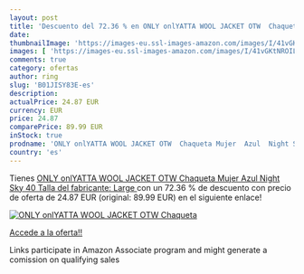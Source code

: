 ```yaml
---
layout: post
title: 'Descuento del 72.36 % en ONLY onlYATTA WOOL JACKET OTW  Chaqueta '
date: 
thumbnailImage: 'https://images-eu.ssl-images-amazon.com/images/I/41vGKtNROIL._SL200_.jpg'
images: [ 'https://images-eu.ssl-images-amazon.com/images/I/41vGKtNROIL._SL200_.jpg' ]
comments: true
category: ofertas
author: ring
slug: 'B01JISY83E-es'
description:
actualPrice: 24.87 EUR
currency: EUR
price: 24.87
comparePrice: 89.99 EUR
inStock: true
prodname: 'ONLY onlYATTA WOOL JACKET OTW  Chaqueta Mujer  Azul  Night Sky   40  Talla del fabricante: Large '
country: 'es'
---
```


Tienes [ONLY onlYATTA WOOL JACKET OTW  Chaqueta Mujer  Azul  Night Sky   40  Talla del fabricante: Large ](https://www.amazon.es/dp/B01JISY83E/?tag=tolees-21) con un 72.36 % de descuento con precio de oferta de 24.87 EUR (original: 89.99 EUR) en el siguiente enlace!

[![ONLY onlYATTA WOOL JACKET OTW  Chaqueta ](https://images-eu.ssl-images-amazon.com/images/I/41vGKtNROIL._SL200_.jpg)](https://www.amazon.es/dp/B01JISY83E/?tag=tolees-21)

[Accede a la oferta!!](https://www.amazon.es/dp/B01JISY83E/?tag=tolees-21)

Links participate in Amazon Associate program and might generate a comission on qualifying sales


